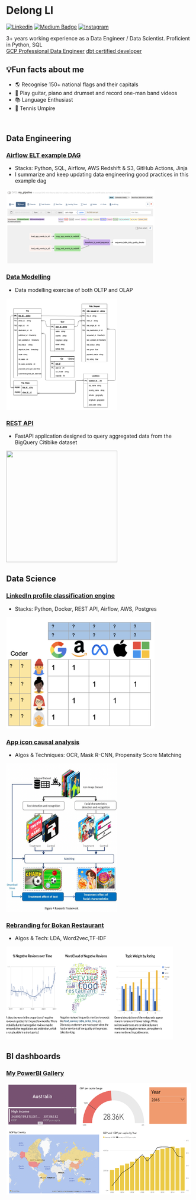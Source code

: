 # Delong LI
[![Linkedin](https://img.shields.io/badge/-LinkedIn-blue?style=flat&logo=Linkedin&logoColor=white)](https://www.linkedin.com/in/delongli/) [![Medium Badge](https://img.shields.io/badge/-@delonglee97-03a57a?style=flat&logo=Medium&link=https://medium.com/@delonglee97/)](https://medium.com/@delonglee97/) [![Instagram](https://img.shields.io/badge/-Instagram-c13584?style=flat&labelColor=c13584&logo=instagram&logoColor=white)](https://www.instagram.com/leedelong99/)

3+ years working experience as a Data Engineer / Data Scientist. Proficient in Python, SQL <br>
[GCP Professional Data Engineer](https://www.credly.com/badges/518ce43d-03d2-4a5d-96b9-2fdf186580a1/linked_in_profile) [dbt certified developer](https://credentials.getdbt.com/6b9bf6a1-64ef-48a1-9ac5-cfb9c6b9df1c#gs.ebjgth) 
## 💡Fun facts about me
- 🌎 Recognise 150+ national flags and their capitals
- 🎸 Play guitar, piano and drumset and record one-man band videos 
- 📚 Language Enthusiast
- 🎾 Tennis Umpire

<br>
   
## Data Engineering
### [Airflow ELT example DAG](https://github.com/dragonlee97/ELT-Pipeline)
- Stacks: Python, SQL, Airflow, AWS Redshift & S3, GitHub Actions, Jinja
- I summarize and keep updating data engineering good practices in this example dag
<img src="images/elt.png?raw=true" width="400" height="200">

### [Data Modelling](https://github.com/dragonlee97/Carpooling)
- Data modelling exercise of both OLTP and OLAP 
<img src="images/modelling.png?raw=true" width="300" height="300">

### [REST API](https://github.com/dragonlee97/citibike_api)
- FastAPI application designed to query aggregated data from the BigQuery Citibike dataset
<img src="images/api.png?raw=true" width="300" height="300">

<br>

## Data Science
### [LinkedIn profile classification engine](/pdf/linkedin_project.pdf)
- Stacks: Python, Docker, REST API, Airflow, AWS, Postgres
<img src="images/CF.png?raw=true" width="400" height="300">

### [App icon causal analysis](https://github.com/dragonlee97/App-icon)
- Algos & Techniques: OCR, Mask R-CNN, Propensity Score Matching
<img src="images/roadmap.png?raw=true" width="300" height="400">

### [Rebranding for Bokan Restaurant](https://github.com/dragonlee97/Capgemini_DataCamp2020_Group3)
- Algos & Tech: LDA, Word2vec,TF-IDF
<img src="images/worldcloud.png" width="450" height="250">

<br>

## BI dashboards
### [My PowerBI Gallery](https://app.powerbi.com/view?r=eyJrIjoiZjhhNmUwYjctZGFlMi00ZGM4LWFlODItNzhhNDBiYTdlYmM1IiwidCI6ImViNWZjMGY0LTIxNjEtNDBkOC04NDkyLTUxNTk0MjQ0OTc5MyIsImMiOjEwfQ%3D%3D)
<img src="images/powerbi.png?raw=true" width="500" height="300">
<!--
**dragonlee97/dragonlee97** is a ✨ _special_ ✨ repository because its `README.md` (this file) appears on your GitHub profile.

Here are some ideas to get you started:

- 🔭 I’m currently working on ...
- 🌱 I’m currently learning ...
- 👯 I’m looking to collaborate on ...
- 🤔 I’m looking for help with ...
- 💬 Ask me about ...
- 📫 How to reach me: ...
- 😄 Pronouns: ...
- ⚡ Fun fact: ...
-->

